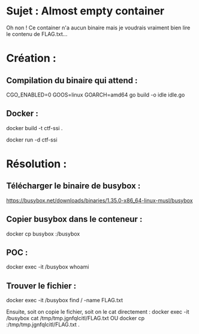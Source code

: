 # Sujet : Almost empty container

Oh non ! Ce container n'a aucun binaire mais je voudrais vraiment bien lire le contenu de FLAG.txt...



# Création :

## Compilation du binaire qui attend :
CGO_ENABLED=0 GOOS=linux GOARCH=amd64 go build -o idle idle.go

## Docker :
docker build -t ctf-ssi .

docker run -d ctf-ssi



# Résolution :

## Télécharger le binaire de busybox :
https://busybox.net/downloads/binaries/1.35.0-x86_64-linux-musl/busybox

## Copier busybox dans le conteneur :
docker cp busybox <container>:/busybox

## POC :
docker exec -it <container> /busybox whoami

## Trouver le fichier :
docker exec -it <container> /busybox find / -name FLAG.txt

Ensuite, soit on copie le fichier, soit on le cat directement :
docker exec -it <container> /busybox cat /tmp/tmp.jgnfqIcitl/FLAG.txt
OU
docker cp <container>:/tmp/tmp.jgnfqIcitl/FLAG.txt .